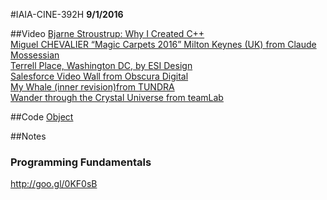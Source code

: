 #IAIA-CINE-392H
**9/1/2016**

##Video
[Bjarne Stroustrup: Why I Created C++](https://www.youtube.com/watch?v=JBjjnqG0BP8)  
[Miguel CHEVALIER “Magic Carpets 2016” Milton Keynes (UK) from Claude Mossessian](https://vimeo.com/175555433)  
[Terrell Place, Washington DC, by ESI Design](https://vimeo.com/172745960)  
[Salesforce Video Wall from Obscura Digital](https://vimeo.com/175865167)  
[My Whale (inner revision)from TUNDRA](https://vimeo.com/177685943)  
[Wander through the Crystal Universe from teamLab](https://vimeo.com/175495660)  

##Code
[Object](../demo/006_Object)  

##Notes

### Programming Fundamentals
http://goo.gl/0KF0sB